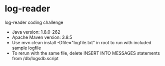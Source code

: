 # log-reader
log-reader coding challenge

- Java version: 1.8.0-262
- Apache Maven version: 3.8.5 
- Use mvn clean install -Dfile="logfile.txt" in root to run with included sample logfile
- To rerun with the same file, delete INSERT INTO MESSAGES statements from /db/logsdb.script
